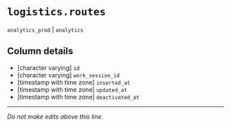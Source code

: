 # `logistics.routes`
`analytics_prod` | `analytics`

## Column details
* [character varying] `id`
* [character varying] `work_session_id`
* [timestamp with time zone] `inserted_at`
* [timestamp with time zone] `updated_at`
* [timestamp with time zone] `deactivated_at`

-------------------------------------------------------------------------------
*Do not make edits above this line.*
